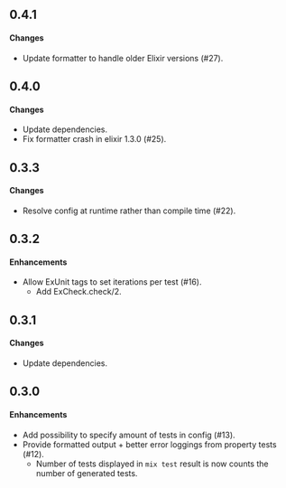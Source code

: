 0.4.1
------
#### Changes
* Update formatter to handle older Elixir versions (#27).

0.4.0
------
#### Changes
* Update dependencies.
* Fix formatter crash in elixir 1.3.0 (#25).

0.3.3
------
#### Changes
* Resolve config at runtime rather than compile time (#22).

0.3.2
------
#### Enhancements
* Allow ExUnit tags to set iterations per test (#16).
   - Add ExCheck.check/2.

0.3.1
------
#### Changes
* Update dependencies.

0.3.0
------
#### Enhancements
* Add possibility to specify amount of tests in config (#13).
* Provide formatted output + better error loggings from property tests (#12).
   - Number of tests displayed in `mix test` result is now counts the number of generated tests.
